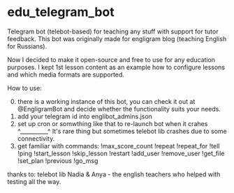 # edu_telegram_bot
Telegram bot (telebot-based) for teaching any stuff with support for tutor feedback. 
This bot was originally made for engligram blog (teaching English for Russians). 

Now I decided to make it open-source and free to use for any education purposes. I kept 1st lesson content as an example how to configure lessons and which media formats are supported.

How to use: 

0. there is a working instance of this bot, you can check it out at @EngligramBot and decide whether the functionality suits your needs.
1. add your telegram id into englibot_admins.json
2. set up cron or somwthing like that to re-launch bot when it crahes ^__________^ It's rare thing but sometimes telebot lib crashes due to some connectivity.
3. get familiar with commands:
!max_score_count
!repeat 
!repeat_for
!tell
!ping
!start_lesson
!skip_lesson
!restart
!add_user
!remove_user
!get_file 
!set_plan 
!previous
!go_msg

thanks to:
telebot lib
Nadia & Anya - the english teachers who helped with testing all the way.
